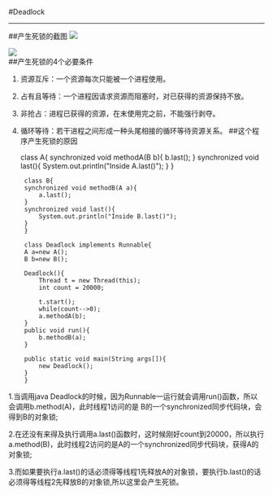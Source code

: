 #Deadlock
***
##产生死锁的截图
![](http://a3.qpic.cn/psb?/V11g2aQW16thea/nbZcF5DQct1wSiDqYE.VbDk.zWmTQ5ZumOunlEGrFtM!/b/dNoAAAAAAAAA&bo=zQLMAQAAAAADByA!&rf=viewer_4)<br>

![](http://a3.qpic.cn/psb?/V11g2aQW16thea/Rauf*Bai63WP*FrGj7qmSHYeFad19JEeAgA1UMbGHyk!/b/dAoBAAAAAAAA&bo=0QLOAQAAAAADADk!&rf=viewer_4)<br>
##产生死锁的4个必要条件
1. 资源互斥：一个资源每次只能被一个进程使用。
2. 占有且等待：一个进程因请求资源而阻塞时，对已获得的资源保持不放。
3. 非抢占：进程已获得的资源，在末使用完之前，不能强行剥夺。
4. 循环等待：若干进程之间形成一种头尾相接的循环等待资源关系。
##这个程序产生死锁的原因
    
    class A{
    	synchronized void methodA(B b){
		b.last();
	}
	synchronized void last(){
		System.out.println("Inside A.last()");
	}
   	}
   
    	class B{
		synchronized void methodB(A a){
			a.last();
		}
		synchronized void last(){
			System.out.println("Inside B.last()");
		}
    	}

		class Deadlock implements Runnable{
		A a=new A();
		B b=new B();

		Deadlock(){
			Thread t = new Thread(this);
			int count = 20000;
		
			t.start();
			while(count-->0);
			a.methodA(b);
		}
		public void run(){
			b.methodB(a);
		}
	
		public static void main(String args[]){
			new Deadlock();
		}
		}

1.当调用java Deadlock的时候，因为Runnable一运行就会调用run()函数，所以会调用b.method(A)，此时线程1访问的是 B的一个synchronized同步代码块，会得到B的对象锁;

2.在还没有来得及执行调用a.last()函数时，这时候刚好count到20000，所以执行a.method(B)，此时线程2访问的是A的一个synchronized同步代码块，获得A的对象锁;

3.而如果要执行a.last()的话必须得等线程1先释放A的对象锁，要执行b.last()的话必须得等线程2先释放B的对象锁,所以这里会产生死锁。

